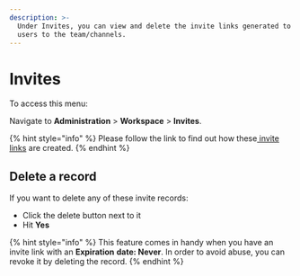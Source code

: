 ```yaml
---
description: >-
  Under Invites, you can view and delete the invite links generated to invite
  users to the team/channels.
---
```


# Invites

To access this menu:

Navigate to **Administration** > **Workspace** > **Invites**.

{% hint style="info" %}
Please follow the link to find out how these[ invite links](https://docs.rocket.chat/guides/user-guides/teams/teams-members#invite-link) are created.
{% endhint %}

## Delete a record

If you want to delete any of these invite records:

* Click the delete button next to it
* Hit **Yes**

{% hint style="info" %}
This feature comes in handy when you have an invite link with an **Expiration** **date: Never**. In order to avoid abuse, you can revoke it by deleting the record.
{% endhint %}
